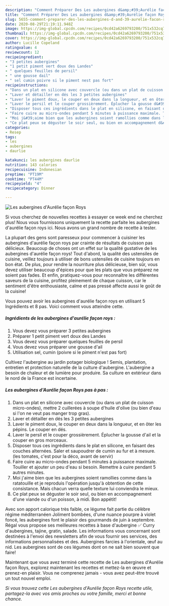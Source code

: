 ```yaml
---
description: "Comment Préparer Des Les aubergines d&amp;#39;Aurélie façon Roys"
title: "Comment Préparer Des Les aubergines d&amp;#39;Aurélie façon Roys"
slug: 5655-comment-preparer-des-les-aubergines-d-and-39-aurelie-facon-roys
date: 2020-08-29T21:19:11.948Z
image: https://img-global.cpcdn.com/recipes/0cd42a6269793200/751x532cq70/les-aubergines-daurelie-facon-roys-photo-principale-de-la-recette.jpg
thumbnail: https://img-global.cpcdn.com/recipes/0cd42a6269793200/751x532cq70/les-aubergines-daurelie-facon-roys-photo-principale-de-la-recette.jpg
cover: https://img-global.cpcdn.com/recipes/0cd42a6269793200/751x532cq70/les-aubergines-daurelie-facon-roys-photo-principale-de-la-recette.jpg
author: Lucille Copeland
ratingvalue: 4
reviewcount: 12
recipeingredient:
- "3 petites aubergines"
- "1 petit piment vert doux des Landes"
- " quelques feuilles de persil"
- " une gousse dail"
- " sel cumin poivre si le piment nest pas fort"
recipeinstructions:
- "Dans un plat en silicone avec couvercle (ou dans un plat de cuisson micro-ondes), mettre 2 cuillerées à soupe d&#39;huile d&#39;olive (ou bien d&#39;eau si l&#39;on ne veut pas manger trop gras)."
- "Laver et détailler en dés les 3 petites aubergines"
- "Laver le piment doux, le couper en deux dans la longueur, et en ôter les pépins. Le couper en dés."
- "Laver le persil et le couper grossièrement. Éplucher la gousse d&#39;ail et la couper en gros morceaux."
- "Disposer tous ces ingrédients dans le plat en silicone, en faisant des couches alternées. Saler et saupoudrer de cumin au fur et à mesure. (les tomates, c&#39;est pour la déco, avant de servir)"
- "Faire cuire au micro-ondes pendant 5 minutes à puissance maximale. Touiller et ajouter un peu d&#39;eau si besoin. Remettre à cuire pendant 5 autres minutes."
- "Moi j&#39;aime bien que les aubergines soient ramollies comme dans la ratatouille et je reproduis l&#39;opération jusqu&#39;à obtention de cette consistance. Mais chacun verra quelle texture lui conviendra le mieux."
- "Ce plat peux se déguster le soir seul, ou bien en accompagnement d&#39;une viande ou d&#39;un poisson, à midi. Bon appétit!"
categories:
- Resep
tags:
- les
- aubergines
- daurlie

katakunci: les aubergines daurlie 
nutrition: 143 calories
recipecuisine: Indonesian
preptime: "PT19M"
cooktime: "PT44M"
recipeyield: "4"
recipecategory: Dinner

---
```



![Les aubergines d&#39;Aurélie façon Roys](https://img-global.cpcdn.com/recipes/0cd42a6269793200/751x532cq70/les-aubergines-daurelie-facon-roys-photo-principale-de-la-recette.jpg)

Si vous cherchez de nouvelles recettes à essayer ce week end ne cherchez plus! Nous vous fournissons uniquement la recette parfaite les aubergines d&#39;aurélie façon roys ici. Nous avons un grand nombre de recette à tester.

La plupart des gens sont paresseux pour commencer à cuisiner les aubergines d&#39;aurélie façon roys par crainte de résultats de cuisson pas délicieux. Beaucoup de choses ont un effet sur la qualité gustative de les aubergines d&#39;aurélie façon roys! Tout d'abord, la qualité des ustensiles de cuisine, veillez toujours à utiliser de bons ustensiles de cuisine toujours en bon état. De plus, pour rendre la nourriture plus délicieuse, bien sûr, vous devez utiliser beaucoup d'épices pour que les plats que vous préparez ne soient pas fades. Et enfin, pratiquez-vous pour reconnaître les différentes saveurs de la cuisine, profitez pleinement de chaque cuisson, car le sentiment d'être enthousiaste, calme et pas pressé affecte aussi le goût de la cuisine!

<!--inarticleads1-->

Vous pouvez avoir les aubergines d&#39;aurélie façon roys en utilisant 5 Ingrédients et 8 pas. Voici comment vous atteindre cette.

##### Ingrédients de les aubergines d&#39;aurélie façon roys :

1. Vous devez vous préparer 3 petites aubergines
1. Préparer 1 petit piment vert doux des Landes
1. Vous devez vous préparer  quelques feuilles de persil
1. Vous devez vous préparer  une gousse d&#39;ail
1. Utilisation  sel, cumin (poivre si le piment n&#39;est pas fort)


Cultivez l&#39;aubergine au jardin potager biologique ! Semis, plantation, entretien et protection naturelle de la culture d&#39;aubergine. L&#39;aubergine a besoin de chaleur et de lumière pour produire. Sa culture en extérieur dans le nord de la France est incertaine. 

<!--inarticleads2-->

##### Les aubergines d&#39;Aurélie façon Roys pas à pas :

1. Dans un plat en silicone avec couvercle (ou dans un plat de cuisson micro-ondes), mettre 2 cuillerées à soupe d&#39;huile d&#39;olive (ou bien d&#39;eau si l&#39;on ne veut pas manger trop gras).
1. Laver et détailler en dés les 3 petites aubergines
1. Laver le piment doux, le couper en deux dans la longueur, et en ôter les pépins. Le couper en dés.
1. Laver le persil et le couper grossièrement. Éplucher la gousse d&#39;ail et la couper en gros morceaux.
1. Disposer tous ces ingrédients dans le plat en silicone, en faisant des couches alternées. Saler et saupoudrer de cumin au fur et à mesure. (les tomates, c&#39;est pour la déco, avant de servir)
1. Faire cuire au micro-ondes pendant 5 minutes à puissance maximale. Touiller et ajouter un peu d&#39;eau si besoin. Remettre à cuire pendant 5 autres minutes.
1. Moi j&#39;aime bien que les aubergines soient ramollies comme dans la ratatouille et je reproduis l&#39;opération jusqu&#39;à obtention de cette consistance. Mais chacun verra quelle texture lui conviendra le mieux.
1. Ce plat peux se déguster le soir seul, ou bien en accompagnement d&#39;une viande ou d&#39;un poisson, à midi. Bon appétit!


Avec son apport calorique très faible, ce légume fait partie du célèbre régime méditerranéen Joliment bombées, d&#39;une nuance pourpre à violet foncé, les aubergines font le plaisir des gourmands de juin à septembre. Régal vous propose ses meilleures recettes à base d&#39;aubergine ✅ Curry d&#39;aubergines, tajine, gratin, salade. Les informations vous concernant sont destinées à l&#39;envoi des newsletters afin de vous fournir ses services, des informations personnalisées et des. Aubergines farcies à l&#39;orientale, œuf au nid. Les aubergines sont de ces légumes dont on ne sait bien souvent que faire! 

<!--inarticleads1-->

<p>
Maintenant que vous avez terminé cette recette de Les aubergines d&#39;Aurélie façon Roys, explorez maintenant les recettes et mettez-la en œuvre et prenez-en plaisir. Vous ne comprenez jamais - vous avez peut-être trouvé un tout nouvel emploi.
</p>

<p>
<i>Si vous trouvez cette Les aubergines d&#39;Aurélie façon Roys recette utile, partagez-la avec vos amis proches ou votre famille, merci et bonne chance.</i>
</p>

